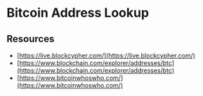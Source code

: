 # Bitcoin Address Lookup

## Resources

* [https://live.blockcypher.com/](https://live.blockcypher.com/)
* [https://www.blockchain.com/explorer/addresses/btc](https://www.blockchain.com/explorer/addresses/btc)
* [https://www.bitcoinwhoswho.com/](https://www.bitcoinwhoswho.com/)

